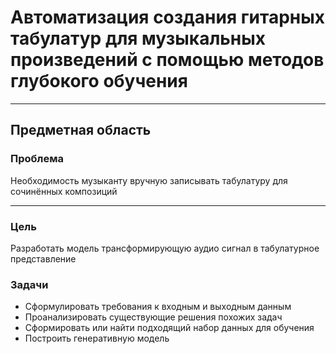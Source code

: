# Автоматизация создания гитарных табулатур для музыкальных произведений с помощью методов глубокого обучения
---- ----
## Предметная область
### Проблема
Необходимость музыканту вручную записывать табулатуру для сочинённых композиций
---- ----
### Цель
Разработать модель трансформирующую аудио сигнал в табулатурное представление
### Задачи
- Сформулировать требования к входным и выходным данным
- Проанализировать существующие решения похожих задач
- Сформировать или найти подходящий набор данных для обучения
- Построить генеративную модель
